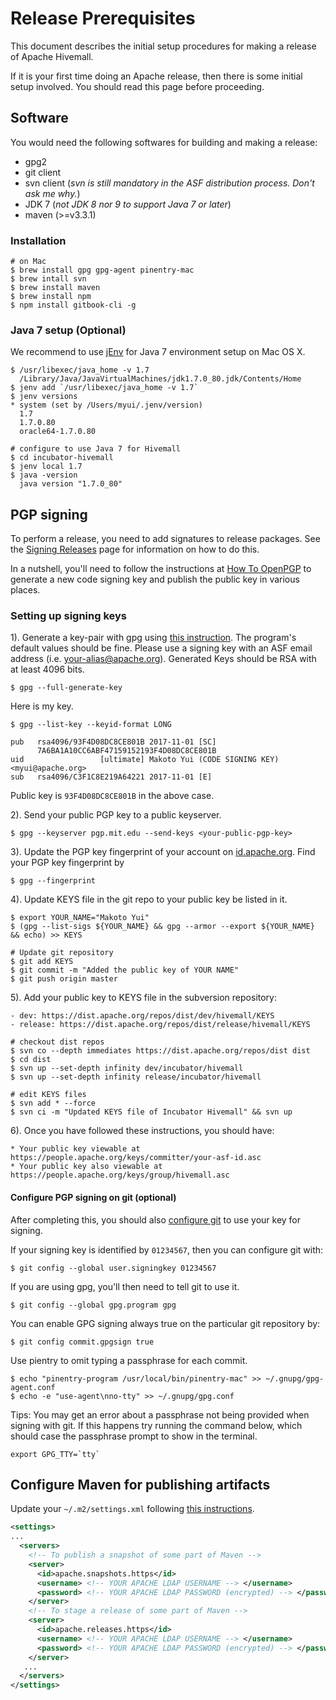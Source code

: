 <!--
  Licensed to the Apache Software Foundation (ASF) under one
  or more contributor license agreements.  See the NOTICE file
  distributed with this work for additional information
  regarding copyright ownership.  The ASF licenses this file
  to you under the Apache License, Version 2.0 (the
  "License"); you may not use this file except in compliance
  with the License.  You may obtain a copy of the License at

    http://www.apache.org/licenses/LICENSE-2.0

  Unless required by applicable law or agreed to in writing,
  software distributed under the License is distributed on an
  "AS IS" BASIS, WITHOUT WARRANTIES OR CONDITIONS OF ANY
  KIND, either express or implied.  See the License for the
  specific language governing permissions and limitations
  under the License.
-->

# Release Prerequisites

This document describes the initial setup procedures for making a release of Apache Hivemall.

If it is your first time doing an Apache release, then there is some initial setup involved. You should read this page before proceeding. 

## Software

You would need the following softwares for building and making a release:

- gpg2
- git client
- svn client (_svn is still mandatory in the ASF distribution process. Don't ask me why._)
- JDK 7 (_not JDK 8 nor 9 to support Java 7 or later_)
- maven (>=v3.3.1)

### Installation

	# on Mac
	$ brew install gpg gpg-agent pinentry-mac
	$ brew intall svn
	$ brew install maven
	$ brew install npm
	$ npm install gitbook-cli -g

### Java 7 setup (Optional)

We recommend to use [jEnv](http://www.jenv.be/) for Java 7 environment setup on Mac OS X.

	$ /usr/libexec/java_home -v 1.7
	  /Library/Java/JavaVirtualMachines/jdk1.7.0_80.jdk/Contents/Home
	$ jenv add `/usr/libexec/java_home -v 1.7`
	$ jenv versions
	* system (set by /Users/myui/.jenv/version)
	  1.7
	  1.7.0.80
	  oracle64-1.7.0.80
	
	# configure to use Java 7 for Hivemall
	$ cd incubator-hivemall
	$ jenv local 1.7
	$ java -version
	  java version "1.7.0_80"

## PGP signing

To perform a release, you need to add signatures to release packages.
See the [Signing Releases](http://www.apache.org/dev/release-signing.html) page for information on how to do this.

In a nutshell, you'll need to follow the instructions at [How To OpenPGP](http://www.apache.org/dev/openpgp.html#generate-key) to generate a new code signing key and publish the public key in various places.

### Setting up signing keys

1). Generate a key-pair with gpg using [this instruction](http://www.apache.org/dev/openpgp.html#key-gen-generate-key). The program's default values should be fine. Please use a signing key with an ASF email address (i.e. your-alias@apache.org). Generated Keys should be RSA with at least 4096 bits.

	$ gpg --full-generate-key

Here is my key.

	$ gpg --list-key --keyid-format LONG
	
	pub   rsa4096/93F4D08DC8CE801B 2017-11-01 [SC]
	      7A6BA1A10CC6ABF47159152193F4D08DC8CE801B
	uid                 [ultimate] Makoto Yui (CODE SIGNING KEY) <myui@apache.org>
	sub   rsa4096/C3F1C8E219A64221 2017-11-01 [E]

Public key is `93F4D08DC8CE801B` in the above case.

2). Send your public PGP key to a public keyserver.

	$ gpg --keyserver pgp.mit.edu --send-keys <your-public-pgp-key>

3). Update the PGP key fingerprint of your account on [id.apache.org](http://id.apache.org). Find your PGP key fingerprint by 

	$ gpg --fingerprint

4). Update KEYS file in the git repo to your public key be listed in it.

	$ export YOUR_NAME="Makoto Yui"
	$ (gpg --list-sigs ${YOUR_NAME} && gpg --armor --export ${YOUR_NAME} && echo) >> KEYS
	
	# Update git repository
	$ git add KEYS
	$ git commit -m "Added the public key of YOUR NAME"
	$ git push origin master

5). Add your public key to KEYS file in the subversion repository:

	- dev: https://dist.apache.org/repos/dist/dev/hivemall/KEYS
	- release: https://dist.apache.org/repos/dist/release/hivemall/KEYS

	# checkout dist repos
	$ svn co --depth immediates https://dist.apache.org/repos/dist dist
	$ cd dist
	$ svn up --set-depth infinity dev/incubator/hivemall
	$ svn up --set-depth infinity release/incubator/hivemall
	
	# edit KEYS files
	$ svn add * --force
	$ svn ci -m "Updated KEYS file of Incubator Hivemall" && svn up

6). Once you have followed these instructions, you should have:

	* Your public key viewable at https://people.apache.org/keys/committer/your-asf-id.asc
	* Your public key also viewable at https://people.apache.org/keys/group/hivemall.asc

#### Configure PGP signing on git (optional)

After completing this, you should also [configure git](https://git-scm.com/book/en/v2/Git-Tools-Signing-Your-Work) to use your key for signing.

If your signing key is identified by `01234567`, then you can configure git with:

    $ git config --global user.signingkey 01234567

If you are using gpg, you'll then need to tell git to use it.

    $ git config --global gpg.program gpg

You can enable GPG signing always true on the particular git repository by:

	$ git config commit.gpgsign true

Use pientry to omit typing a passphrase for each commit.

	$ echo "pinentry-program /usr/local/bin/pinentry-mac" >> ~/.gnupg/gpg-agent.conf
	$ echo -e "use-agent\nno-tty" >> ~/.gnupg/gpg.conf

Tips: You may get an error about a passphrase not being provided when signing with git.  If this happens try running the command below, which should case the passphrase prompt to show in the terminal.

    export GPG_TTY=`tty`

## Configure Maven for publishing artifacts

Update your `~/.m2/settings.xml` following [this instructions](http://www.apache.org/dev/publishing-maven-artifacts.html#dev-env).

```xml
<settings>
...
  <servers>
    <!-- To publish a snapshot of some part of Maven -->
    <server>
      <id>apache.snapshots.https</id>
      <username> <!-- YOUR APACHE LDAP USERNAME --> </username>
      <password> <!-- YOUR APACHE LDAP PASSWORD (encrypted) --> </password>
    </server>
    <!-- To stage a release of some part of Maven -->
    <server>
      <id>apache.releases.https</id>
      <username> <!-- YOUR APACHE LDAP USERNAME --> </username>
      <password> <!-- YOUR APACHE LDAP PASSWORD (encrypted) --> </password>
    </server>
   ...
  </servers>
</settings>
```